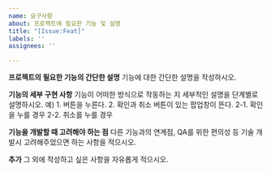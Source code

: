 ```yaml
---
name: 요구사항
about: 프로젝트에 필요한 기능 및 설명
title: "[Issue:Feat]"
labels: ''
assignees: ''

---
```


**프로젝트의 필요한 기능의 간단한 설명**
기능에 대한 간단한 설명을 작성하시오.

**기능의 세부 구현 사항**
기능이 어떠한 방식으로 작동하는 지 세부적인 설명을 단계별로 설명하시오.
예) 1. 버튼을 누른다.
2. 확인과 취소 버튼이 있는 팝업창이 뜬다.
2-1. 확인을 누를 경우
2-2. 취소를 누를 경우

**기능을 개발할 때 고려해야 하는 점**
다른 기능과의 연계점, QA를 위한 편의성 등 기술 개발시 고려해주었으면 하는 사항을 적으시오.

**추가**
그 외에 작성하고 싶은 사항을 자유롭게 적으시오.

